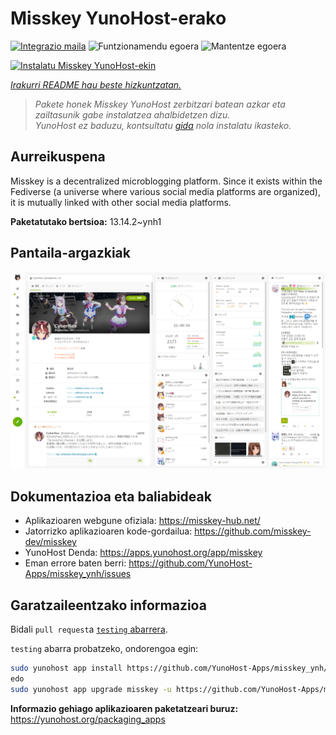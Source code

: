 <!--
Ohart ongi: README hau automatikoki sortu da <https://github.com/YunoHost/apps/tree/master/tools/readme_generator>ri esker
EZ editatu eskuz.
-->

# Misskey YunoHost-erako

[![Integrazio maila](https://dash.yunohost.org/integration/misskey.svg)](https://dash.yunohost.org/appci/app/misskey) ![Funtzionamendu egoera](https://ci-apps.yunohost.org/ci/badges/misskey.status.svg) ![Mantentze egoera](https://ci-apps.yunohost.org/ci/badges/misskey.maintain.svg)

[![Instalatu Misskey YunoHost-ekin](https://install-app.yunohost.org/install-with-yunohost.svg)](https://install-app.yunohost.org/?app=misskey)

*[Irakurri README hau beste hizkuntzatan.](./ALL_README.md)*

> *Pakete honek Misskey YunoHost zerbitzari batean azkar eta zailtasunik gabe instalatzea ahalbidetzen dizu.*  
> *YunoHost ez baduzu, kontsultatu [gida](https://yunohost.org/install) nola instalatu ikasteko.*

## Aurreikuspena

Misskey is a decentralized microblogging platform. Since it exists within the Fediverse (a universe where various social media platforms are organized), it is mutually linked with other social media platforms.


**Paketatutako bertsioa:** 13.14.2~ynh1

## Pantaila-argazkiak

![Misskey(r)en pantaila-argazkia](./doc/screenshots/screenshot-desktop.png)

## Dokumentazioa eta baliabideak

- Aplikazioaren webgune ofiziala: <https://misskey-hub.net/>
- Jatorrizko aplikazioaren kode-gordailua: <https://github.com/misskey-dev/misskey>
- YunoHost Denda: <https://apps.yunohost.org/app/misskey>
- Eman errore baten berri: <https://github.com/YunoHost-Apps/misskey_ynh/issues>

## Garatzaileentzako informazioa

Bidali `pull request`a [`testing` abarrera](https://github.com/YunoHost-Apps/misskey_ynh/tree/testing).

`testing` abarra probatzeko, ondorengoa egin:

```bash
sudo yunohost app install https://github.com/YunoHost-Apps/misskey_ynh/tree/testing --debug
edo
sudo yunohost app upgrade misskey -u https://github.com/YunoHost-Apps/misskey_ynh/tree/testing --debug
```

**Informazio gehiago aplikazioaren paketatzeari buruz:** <https://yunohost.org/packaging_apps>
